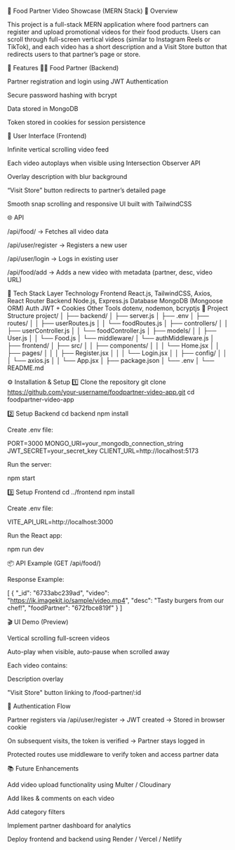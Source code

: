🍔 Food Partner Video Showcase (MERN Stack)
📌 Overview

This project is a full-stack MERN application where food partners can register and upload promotional videos for their food products.
Users can scroll through full-screen vertical videos (similar to Instagram Reels or TikTok), and each video has a short description and a Visit Store button that redirects users to that partner’s page or store.

🚀 Features
👨‍🍳 Food Partner (Backend)

Partner registration and login using JWT Authentication

Secure password hashing with bcrypt

Data stored in MongoDB

Token stored in cookies for session persistence

🍿 User Interface (Frontend)

Infinite vertical scrolling video feed

Each video autoplays when visible using Intersection Observer API

Overlay description with blur background

“Visit Store” button redirects to partner’s detailed page

Smooth snap scrolling and responsive UI built with TailwindCSS

🌐 API

/api/food/ → Fetches all video data

/api/user/register → Registers a new user

/api/user/login → Logs in existing user

/api/food/add → Adds a new video with metadata (partner, desc, video URL)

🧩 Tech Stack
Layer	Technology
Frontend	React.js, TailwindCSS, Axios, React Router
Backend	Node.js, Express.js
Database	MongoDB (Mongoose ORM)
Auth	JWT + Cookies
Other Tools	dotenv, nodemon, bcryptjs
📁 Project Structure
project/
│
├── backend/
│   ├── server.js
│   ├── .env
│   ├── routes/
│   │   ├── userRoutes.js
│   │   └── foodRoutes.js
│   ├── controllers/
│   │   ├── userController.js
│   │   └── foodController.js
│   ├── models/
│   │   ├── User.js
│   │   └── Food.js
│   └── middleware/
│       └── authMiddleware.js
│
├── frontend/
│   ├── src/
│   │   ├── components/
│   │   │   └── Home.jsx
│   │   ├── pages/
│   │   │   ├── Register.jsx
│   │   │   └── Login.jsx
│   │   ├── config/
│   │   │   └── axios.js
│   │   └── App.jsx
│   ├── package.json
│   └── .env
│
└── README.md

⚙️ Installation & Setup
1️⃣ Clone the repository
git clone https://github.com/your-username/foodpartner-video-app.git
cd foodpartner-video-app

2️⃣ Setup Backend
cd backend
npm install


Create .env file:

PORT=3000
MONGO_URI=your_mongodb_connection_string
JWT_SECRET=your_secret_key
CLIENT_URL=http://localhost:5173


Run the server:

npm start

3️⃣ Setup Frontend
cd ../frontend
npm install


Create .env file:

VITE_API_URL=http://localhost:3000


Run the React app:

npm run dev

📦 API Example (GET /api/food/)

Response Example:

[
  {
    "_id": "6733abc239ad",
    "video": "https://ik.imagekit.io/sample/video.mp4",
    "desc": "Tasty burgers from our chef!",
    "foodPartner": "672fbce819f"
  }
]

🎬 UI Demo (Preview)

Vertical scrolling full-screen videos

Auto-play when visible, auto-pause when scrolled away

Each video contains:

Description overlay

"Visit Store" button linking to /food-partner/:id

🔐 Authentication Flow

Partner registers via /api/user/register → JWT created → Stored in browser cookie

On subsequent visits, the token is verified → Partner stays logged in

Protected routes use middleware to verify token and access partner data

📚 Future Enhancements

Add video upload functionality using Multer / Cloudinary

Add likes & comments on each video

Add category filters

Implement partner dashboard for analytics

Deploy frontend and backend using Render / Vercel / Netlify
